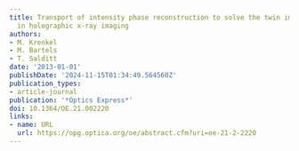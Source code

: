 ```yaml
---
title: Transport of intensity phase reconstruction to solve the twin image problem
  in holographic x-ray imaging
authors:
- M. Krenkel
- M. Bartels
- T. Salditt
date: '2013-01-01'
publishDate: '2024-11-15T01:34:49.564560Z'
publication_types:
- article-journal
publication: '*Optics Express*'
doi: 10.1364/OE.21.002220
links:
- name: URL
  url: https://opg.optica.org/oe/abstract.cfm?uri=oe-21-2-2220
---
```

